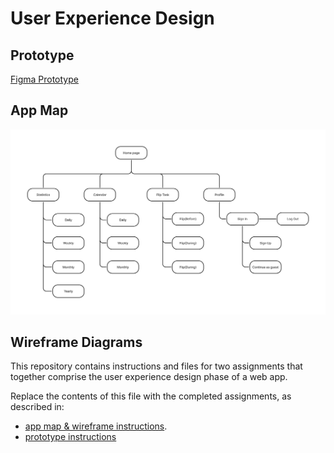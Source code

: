 # User Experience Design
## Prototype
[Figma Prototype](https://www.figma.com/design/w75dJualN3GRN736hTw8Jw/Flipped-1?node-id=0-1&p=f&t=LXYn7RDy2oyUTvXP-0)
## App Map
![alt text](images/Flipped1-AppMap.png)

## Wireframe Diagrams

This repository contains instructions and files for two assignments that together comprise the user experience design phase of a web app.

Replace the contents of this file with the completed assignments, as described in:

- [app map & wireframe instructions](instructions-0a-app-map-wireframes.md).
- [prototype instructions](instructions-0b-prototyping.md)
